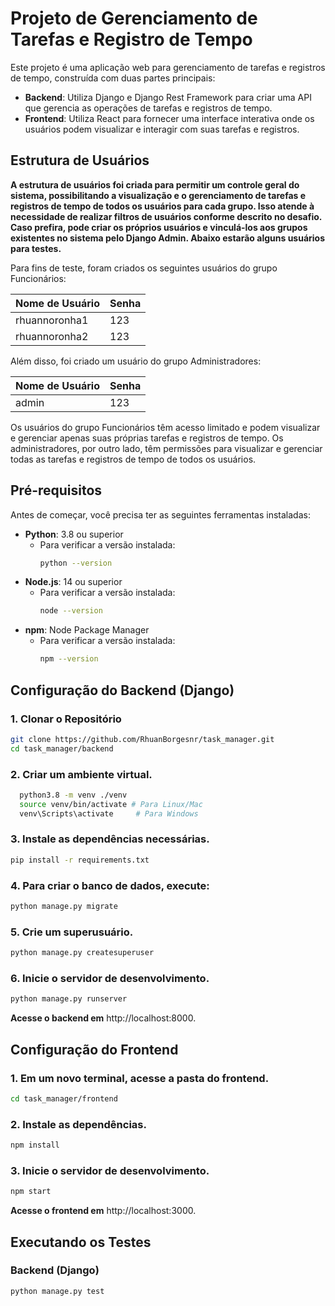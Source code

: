 # Projeto de Gerenciamento de Tarefas e Registro de Tempo

Este projeto é uma aplicação web para gerenciamento de tarefas e registros de tempo, construída com duas partes principais:

- **Backend**: Utiliza Django e Django Rest Framework para criar uma API que gerencia as operações de tarefas e registros de tempo.
- **Frontend**: Utiliza React para fornecer uma interface interativa onde os usuários podem visualizar e interagir com suas tarefas e registros.

## Estrutura de Usuários

**A estrutura de usuários foi criada para permitir um controle geral do sistema, possibilitando a visualização e o gerenciamento de tarefas e registros de tempo de todos os usuários para cada grupo. Isso atende à necessidade de realizar filtros de usuários conforme descrito no desafio. Caso prefira, pode criar os próprios usuários e vinculá-los aos grupos existentes no sistema pelo Django Admin. Abaixo estarão alguns usuários para testes.**

Para fins de teste, foram criados os seguintes usuários do grupo Funcionários:

| Nome de Usuário | Senha |
| --------------- | ----- |
| rhuannoronha1   | 123   |
| rhuannoronha2   | 123   |

Além disso, foi criado um usuário do grupo Administradores:

| Nome de Usuário | Senha |
| --------------- | ----- |
| admin           | 123   |

Os usuários do grupo Funcionários têm acesso limitado e podem visualizar e gerenciar apenas suas próprias tarefas e registros de tempo. Os administradores, por outro lado, têm permissões para visualizar e gerenciar todas as tarefas e registros de tempo de todos os usuários.

## Pré-requisitos

Antes de começar, você precisa ter as seguintes ferramentas instaladas:

- **Python**: 3.8 ou superior
  - Para verificar a versão instalada:
    ```bash
    python --version
    ```
- **Node.js**: 14 ou superior
  - Para verificar a versão instalada:
    ```bash
    node --version
    ```
- **npm**: Node Package Manager
  - Para verificar a versão instalada:
    ```bash
    npm --version
    ```

## Configuração do Backend (Django)

### 1. Clonar o Repositório

```bash
git clone https://github.com/RhuanBorgesnr/task_manager.git
cd task_manager/backend
```

### 2. Criar um ambiente virtual.

```bash
  python3.8 -m venv ./venv
  source venv/bin/activate # Para Linux/Mac
  venv\Scripts\activate     # Para Windows
```

### 3. Instale as dependências necessárias.

```bash
pip install -r requirements.txt
```

### 4. Para criar o banco de dados, execute:

```bash
python manage.py migrate
```

### 5. Crie um superusuário.

```bash
python manage.py createsuperuser
```

### 6. Inicie o servidor de desenvolvimento.

```bash
python manage.py runserver
```

**Acesse o backend em** http://localhost:8000.

## Configuração do Frontend

### 1. Em um novo terminal, acesse a pasta do frontend.

```bash
cd task_manager/frontend
```

### 2. Instale as dependências.

```bash
npm install
```

### 3. Inicie o servidor de desenvolvimento.

```bash
npm start
```
**Acesse o frontend em** http://localhost:3000.


## Executando os Testes

### Backend (Django)

```bash
python manage.py test
